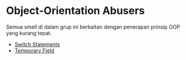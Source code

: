 # Object-Orientation Abusers

Semua smell di dalam grup ini berkaitan dengan penerapan prinsip OOP yang kurang tepat.

- [Switch Statements](switch_statements)
- [Temporary Field](temporary_field)